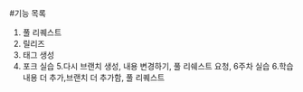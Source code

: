 #기능 목록
1. 풀 리퀘스트
2. 릴리즈
3. 태그 생성
4. 포크 실습
5.다시 브랜치 생성, 내용 변경하기, 풀 리쉐스트 요청, 6주차 실습
6.학습 내용 더 추가,브랜치 더 추가함, 풀 리퀘스트
